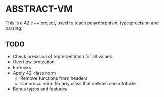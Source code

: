 # ABSTRACT-VM

This is a 42 c++ project, used to teach polymorphism, type precision and parsing.

## TODO

* Check precision of representation for all values
* Overflow protection
* Fix leaks
* Apply 42 class norm
  * Remove functions from headers
  * Canonical norm for any class that defines one attribute
* Bonus types and features